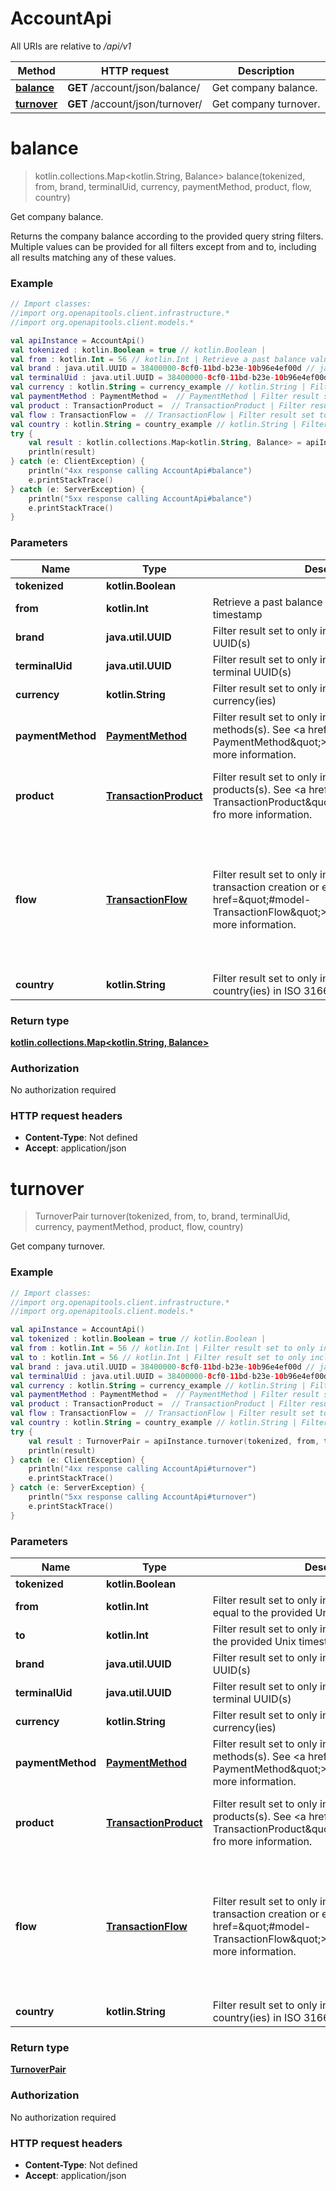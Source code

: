 # AccountApi

All URIs are relative to */api/v1*

Method | HTTP request | Description
------------- | ------------- | -------------
[**balance**](AccountApi.md#balance) | **GET** /account/json/balance/ | Get company balance.
[**turnover**](AccountApi.md#turnover) | **GET** /account/json/turnover/ | Get company turnover.


<a name="balance"></a>
# **balance**
> kotlin.collections.Map&lt;kotlin.String, Balance&gt; balance(tokenized, from, brand, terminalUid, currency, paymentMethod, product, flow, country)

Get company balance.

Returns the company balance according to the provided query string filters. Multiple values can be provided for all filters except from and to, including all results matching any of these values.

### Example
```kotlin
// Import classes:
//import org.openapitools.client.infrastructure.*
//import org.openapitools.client.models.*

val apiInstance = AccountApi()
val tokenized : kotlin.Boolean = true // kotlin.Boolean | 
val from : kotlin.Int = 56 // kotlin.Int | Retrieve a past balance value at a specific Unix timestamp
val brand : java.util.UUID = 38400000-8cf0-11bd-b23e-10b96e4ef00d // java.util.UUID | Filter result set to only include the specified brand UUID(s)
val terminalUid : java.util.UUID = 38400000-8cf0-11bd-b23e-10b96e4ef00d // java.util.UUID | Filter result set to only include the specified terminal UUID(s)
val currency : kotlin.String = currency_example // kotlin.String | Filter result set to only include specified currency(ies)
val paymentMethod : PaymentMethod =  // PaymentMethod | Filter result set to only include specified payment methods(s). See <a href=\"#model-PaymentMethod\">PaymentMethod<a> fro more information.
val product : TransactionProduct =  // TransactionProduct | Filter result set to only include specified products(s). See <a href=\"#model-TransactionProduct\">TransactionProduct<a> fro more information.
val flow : TransactionFlow =  // TransactionFlow | Filter result set to only include specified transaction creation or execution flow(s). See <a href=\"#model-TransactionFlow\">TransactionFlow<a> fro more information.
val country : kotlin.String = country_example // kotlin.String | Filter result set to only include specified client country(ies) in ISO 3166-1 alpha-2 format
try {
    val result : kotlin.collections.Map<kotlin.String, Balance> = apiInstance.balance(tokenized, from, brand, terminalUid, currency, paymentMethod, product, flow, country)
    println(result)
} catch (e: ClientException) {
    println("4xx response calling AccountApi#balance")
    e.printStackTrace()
} catch (e: ServerException) {
    println("5xx response calling AccountApi#balance")
    e.printStackTrace()
}
```

### Parameters

Name | Type | Description  | Notes
------------- | ------------- | ------------- | -------------
 **tokenized** | **kotlin.Boolean**|  | [optional]
 **from** | **kotlin.Int**| Retrieve a past balance value at a specific Unix timestamp | [optional]
 **brand** | **java.util.UUID**| Filter result set to only include the specified brand UUID(s) | [optional]
 **terminalUid** | **java.util.UUID**| Filter result set to only include the specified terminal UUID(s) | [optional]
 **currency** | **kotlin.String**| Filter result set to only include specified currency(ies) | [optional]
 **paymentMethod** | [**PaymentMethod**](.md)| Filter result set to only include specified payment methods(s). See &lt;a href&#x3D;\&quot;#model-PaymentMethod\&quot;&gt;PaymentMethod&lt;a&gt; fro more information. | [optional] [enum: unknown]
 **product** | [**TransactionProduct**](.md)| Filter result set to only include specified products(s). See &lt;a href&#x3D;\&quot;#model-TransactionProduct\&quot;&gt;TransactionProduct&lt;a&gt; fro more information. | [optional] [enum: bank_payment, chargeback, custom_payment, invoice, purchase, refund, subscription]
 **flow** | [**TransactionFlow**](.md)| Filter result set to only include specified transaction creation or execution flow(s). See &lt;a href&#x3D;\&quot;#model-TransactionFlow\&quot;&gt;TransactionFlow&lt;a&gt; fro more information. | [optional] [enum: api, direct_post, fluentforms, formidableforms, givewp, gravityforms, hostbill, import, link, magento, opencart, payform, paymattic, prestashop, server_to_server, shopify, web_office, whmcs, woocommerce, woocommerce_subscriptions, wpcharitable, wpfunnels]
 **country** | **kotlin.String**| Filter result set to only include specified client country(ies) in ISO 3166-1 alpha-2 format | [optional]

### Return type

[**kotlin.collections.Map&lt;kotlin.String, Balance&gt;**](Balance.md)

### Authorization

No authorization required

### HTTP request headers

 - **Content-Type**: Not defined
 - **Accept**: application/json

<a name="turnover"></a>
# **turnover**
> TurnoverPair turnover(tokenized, from, to, brand, terminalUid, currency, paymentMethod, product, flow, country)

Get company turnover.

### Example
```kotlin
// Import classes:
//import org.openapitools.client.infrastructure.*
//import org.openapitools.client.models.*

val apiInstance = AccountApi()
val tokenized : kotlin.Boolean = true // kotlin.Boolean | 
val from : kotlin.Int = 56 // kotlin.Int | Filter result set to only include values older or equal to the provided Unix timestamp
val to : kotlin.Int = 56 // kotlin.Int | Filter result set to only include values younger than the provided Unix timestamp
val brand : java.util.UUID = 38400000-8cf0-11bd-b23e-10b96e4ef00d // java.util.UUID | Filter result set to only include the specified brand UUID(s)
val terminalUid : java.util.UUID = 38400000-8cf0-11bd-b23e-10b96e4ef00d // java.util.UUID | Filter result set to only include the specified terminal UUID(s)
val currency : kotlin.String = currency_example // kotlin.String | Filter result set to only include specified currency(ies)
val paymentMethod : PaymentMethod =  // PaymentMethod | Filter result set to only include specified payment methods(s). See <a href=\"#model-PaymentMethod\">PaymentMethod<a> fro more information.
val product : TransactionProduct =  // TransactionProduct | Filter result set to only include specified products(s). See <a href=\"#model-TransactionProduct\">TransactionProduct<a> fro more information.
val flow : TransactionFlow =  // TransactionFlow | Filter result set to only include specified transaction creation or execution flow(s). See <a href=\"#model-TransactionFlow\">TransactionFlow<a> fro more information.
val country : kotlin.String = country_example // kotlin.String | Filter result set to only include specified client country(ies) in ISO 3166-1 alpha-2 format
try {
    val result : TurnoverPair = apiInstance.turnover(tokenized, from, to, brand, terminalUid, currency, paymentMethod, product, flow, country)
    println(result)
} catch (e: ClientException) {
    println("4xx response calling AccountApi#turnover")
    e.printStackTrace()
} catch (e: ServerException) {
    println("5xx response calling AccountApi#turnover")
    e.printStackTrace()
}
```

### Parameters

Name | Type | Description  | Notes
------------- | ------------- | ------------- | -------------
 **tokenized** | **kotlin.Boolean**|  | [optional]
 **from** | **kotlin.Int**| Filter result set to only include values older or equal to the provided Unix timestamp | [optional]
 **to** | **kotlin.Int**| Filter result set to only include values younger than the provided Unix timestamp | [optional]
 **brand** | **java.util.UUID**| Filter result set to only include the specified brand UUID(s) | [optional]
 **terminalUid** | **java.util.UUID**| Filter result set to only include the specified terminal UUID(s) | [optional]
 **currency** | **kotlin.String**| Filter result set to only include specified currency(ies) | [optional]
 **paymentMethod** | [**PaymentMethod**](.md)| Filter result set to only include specified payment methods(s). See &lt;a href&#x3D;\&quot;#model-PaymentMethod\&quot;&gt;PaymentMethod&lt;a&gt; fro more information. | [optional] [enum: unknown]
 **product** | [**TransactionProduct**](.md)| Filter result set to only include specified products(s). See &lt;a href&#x3D;\&quot;#model-TransactionProduct\&quot;&gt;TransactionProduct&lt;a&gt; fro more information. | [optional] [enum: bank_payment, chargeback, custom_payment, invoice, purchase, refund, subscription]
 **flow** | [**TransactionFlow**](.md)| Filter result set to only include specified transaction creation or execution flow(s). See &lt;a href&#x3D;\&quot;#model-TransactionFlow\&quot;&gt;TransactionFlow&lt;a&gt; fro more information. | [optional] [enum: api, direct_post, fluentforms, formidableforms, givewp, gravityforms, hostbill, import, link, magento, opencart, payform, paymattic, prestashop, server_to_server, shopify, web_office, whmcs, woocommerce, woocommerce_subscriptions, wpcharitable, wpfunnels]
 **country** | **kotlin.String**| Filter result set to only include specified client country(ies) in ISO 3166-1 alpha-2 format | [optional]

### Return type

[**TurnoverPair**](TurnoverPair.md)

### Authorization

No authorization required

### HTTP request headers

 - **Content-Type**: Not defined
 - **Accept**: application/json

